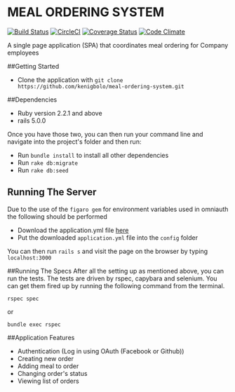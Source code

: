 # MEAL ORDERING SYSTEM
[![Build Status](https://travis-ci.org/kenigbolo/meal-ordering-system.png)](https://travis-ci.org/kenigbolo/meal-ordering-system) [![CircleCI](https://circleci.com/gh/kenigbolo/meal-ordering-system.svg?style=svg)](https://circleci.com/gh/kenigbolo/meal-ordering-system) [![Coverage Status](https://img.shields.io/coveralls/jekyll/jekyll.svg)](https://coveralls.io/github/kenigbolo/meal-ordering-system?branch=master) [![Code Climate](https://codeclimate.com/repos/57b8e1e0edd8a04481002e99/badges/53429bed36d5f1c5dbb2/gpa.svg)](https://codeclimate.com/repos/57b8e1e0edd8a04481002e99/feed)


A single page application (SPA) that coordinates meal ordering for Company employees

##Getting Started

* Clone the application with ```git clone https://github.com/kenigbolo/meal-ordering-system.git```

##Dependencies

* Ruby version 2.2.1 and above
* rails 5.0.0

Once you have those two, you can then run your command line and navigate into the project's folder and then run:

* Run ```bundle install``` to install all other dependencies
* Run ```rake db:migrate```
* Run ```rake db:seed ```

## Running The Server

Due to the use of the ```figaro gem``` for environment variables used in omniauth the following should be performed

* Download the application.yml file [here](https://www.dropbox.com/s/lby7uq1tsbpqyvk/application.yml?dl=0)
* Put the downloaded ```application.yml``` file into the ```config``` folder

You can then run ```rails s``` and visit the page on the browser by typing ```localhost:3000```

##Running The Specs
After all the setting up as mentioned above, you can run the tests. The tests are driven by rspec, capybara and selenium. You can get them fired up by running the following command from the terminal.

```rspec spec```

or

```bundle exec rspec```

##Application Features

* Authentication (Log in using OAuth (Facebook or Github))
* Creating new order
* Adding meal to order
* Changing order's status
* Viewing list of orders